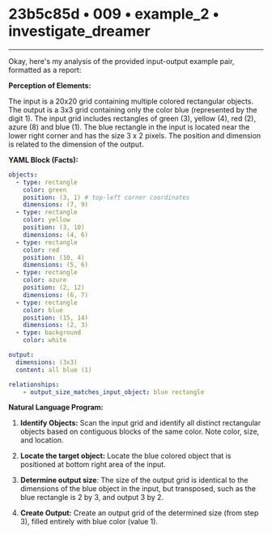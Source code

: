 # 23b5c85d • 009 • example_2 • investigate_dreamer

---
Okay, here's my analysis of the provided input-output example pair, formatted as a report:

**Perception of Elements:**

The input is a 20x20 grid containing multiple colored rectangular objects. The output is a 3x3 grid containing only the color blue (represented by the digit 1). The input grid includes rectangles of green (3), yellow (4), red (2), azure (8) and blue (1). The blue rectangle in the input is located near the lower right corner and has the size 3 x 2 pixels. The position and dimension is related to the dimension of the output.

**YAML Block (Facts):**



```yaml
objects:
  - type: rectangle
    color: green
    position: (3, 1) # top-left corner coordinates
    dimensions: (7, 9)
  - type: rectangle
    color: yellow
    position: (3, 10)
    dimensions: (4, 6)
  - type: rectangle
    color: red
    position: (10, 4)
    dimensions: (5, 6)
  - type: rectangle
    color: azure
    position: (2, 12)
    dimensions: (6, 7)
  - type: rectangle
    color: blue
    position: (15, 14)
    dimensions: (2, 3)
  - type: background
    color: white

output:
  dimensions: (3x3)
  content: all blue (1)

relationships:
    - output_size_matches_input_object: blue rectangle

```



**Natural Language Program:**

1.  **Identify Objects:** Scan the input grid and identify all distinct rectangular objects based on contiguous blocks of the same color. Note color, size, and location.

2.  **Locate the target object:** Locate the blue colored object that is positioned at bottom right area of the input.

3. **Determine output size**: The size of the output grid is identical to the dimensions of the blue object in the input, but transposed, such as the blue rectangle is 2 by 3, and output 3 by 2.

4.  **Create Output:** Create an output grid of the determined size (from step 3), filled entirely with blue color (value 1).

